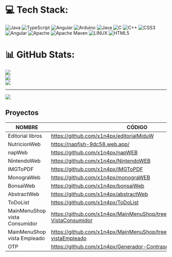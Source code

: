 # 💻 Tech Stack:
![Java](https://img.shields.io/badge/java-%23ED8B00.svg?style=for-the-badge&logo=java&logoColor=white) ![TypeScript](https://img.shields.io/badge/typescript-%23007ACC.svg?style=for-the-badge&logo=typescript&logoColor=white) ![Angular](https://img.shields.io/badge/angular-%23DD0031.svg?style=for-the-badge&logo=angular&logoColor=white) ![Arduino](https://img.shields.io/badge/-Arduino-00979D?style=for-the-badge&logo=Arduino&logoColor=white) ![Java](https://img.shields.io/badge/java-%23ED8B00.svg?style=for-the-badge&logo=java&logoColor=white) ![C](https://img.shields.io/badge/c-%2300599C.svg?style=for-the-badge&logo=c&logoColor=white) ![C++](https://img.shields.io/badge/c++-%2300599C.svg?style=for-the-badge&logo=c%2B%2B&logoColor=white) ![CSS3](https://img.shields.io/badge/css3-%231572B6.svg?style=for-the-badge&logo=css3&logoColor=white) ![Angular](https://img.shields.io/badge/angular-%23DD0031.svg?style=for-the-badge&logo=angular&logoColor=white) ![Apache](https://img.shields.io/badge/apache-%23D42029.svg?style=for-the-badge&logo=apache&logoColor=white) ![Apache Maven](https://img.shields.io/badge/Apache%20Maven-C71A36?style=for-the-badge&logo=Apache%20Maven&logoColor=white) ![LINUX](https://img.shields.io/badge/Linux-FCC624?style=for-the-badge&logo=linux&logoColor=black)
![HTML5](https://img.shields.io/badge/html5-%23E34F26.svg?style=for-the-badge&logo=html5&logoColor=white)

# 📊 GitHub Stats:
![](https://github-readme-stats.vercel.app/api?username=x1n4px&theme=dark&hide_border=false&include_all_commits=false&count_private=false)<br/>
![](https://github-readme-streak-stats.herokuapp.com/?user=x1n4px&theme=dark&hide_border=false)<br/>
![](https://github-readme-stats.vercel.app/api/top-langs/?username=x1n4px&theme=dark&hide_border=false&include_all_commits=false&count_private=false&layout=compact)

---
[![](https://visitcount.itsvg.in/api?id=x1n4px&icon=0&color=0)](https://visitcount.itsvg.in)

<!-- Proudly created with GPRM ( https://gprm.itsvg.in ) -->

## Proyectos

| NOMBRE | CÓDIGO | WEB |
|-|-|-|
| Editorial libros | https://github.com/x1n4px/editorialMiduW | https://x1n4px.github.io/editorialMiduW/ |
| NutricionWeb | https://napfish-9dc58.web.app/ | https://github.com/x1n4px/NutricionWeb |
| napWeb | https://github.com/x1n4px/napWEB | https://napfish-9dc58.web.app/ |
| NintendoWeb | https://github.com/x1n4px/NintendoWEB | https://x1n4px.github.io/NintendoWEB/ | 
| IMGToPDF | https://github.com/x1n4px/IMGToPDF | https://imgtopdf-b6376.web.app/ |
| MonograWeb | https://github.com/x1n4px/monograWEB | https://x1n4px.github.io/monograWEB/ |
| BonsaiWeb | https://github.com/x1n4px/bonsaiWeb | https://x1n4px.github.io/bonsaiWeb/ | 
| AbstractWeb | https://github.com/x1n4px/abstractWeb | https://x1n4px.github.io/abstractWeb/ |
| ToDoList | https://github.com/x1n4px/ToDoList | |
| MainMenuShop vista Consumidor | https://github.com/x1n4px/MainMenuShop/tree/main/MainMenuShop-VistaConsumidor | https://x1n4px.github.io/MainMenuShop/ |
| MainMenuShop vista Empleado | https://github.com/x1n4px/MainMenuShop/tree/main/MainMenuShop-vistaEmpleado | |
| OTP | https://github.com/x1n4px/Generador-Contrasenas-OTP | |
